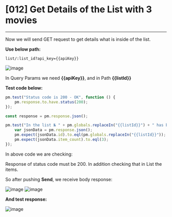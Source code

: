 # [012] Get Details of the List with 3 movies
___

Now we will send GET request to get details what is inside of the list.

__Use below path:__
```
list/:list_id?api_key={{apiKey}}
```
![image](https://user-images.githubusercontent.com/122685448/231020917-7a395904-43ac-4b2e-b241-b0f23ee650ba.png)

In Query Params we need __{{apiKey}}__, and in Path __{{listId}}__

__Test code below:__
``` js {.line-numbers}
pm.test("Status code is 200 - OK", function () {
    pm.response.to.have.status(200);
});

const response = pm.response.json();

pm.test("In the list № " + pm.globals.replaceIn("{{listId}}") + " has been added 3 Movies", function () {
    var jsonData = pm.response.json();
    pm.expect(jsonData.id).to.eql(pm.globals.replaceIn("{{listId}}"));
    pm.expect(jsonData.item_count).to.eql(3);
});
```

In above code we are checking:

Response of status code must be 200. In addition checking that in List the items.

So after pushing __Send__, we receive body response:

![image](https://user-images.githubusercontent.com/122685448/231020931-f4e8a8c7-4dad-4445-b3b6-a124fb1c4edc.png)
![image](https://user-images.githubusercontent.com/122685448/231020944-e3678bc0-f6c4-4f9d-aeb1-a842caf9c006.png)
 
__And test response:__
 
![image](https://user-images.githubusercontent.com/122685448/231020957-b3a5cdc0-2abd-42d8-9663-a9495402af15.png)


